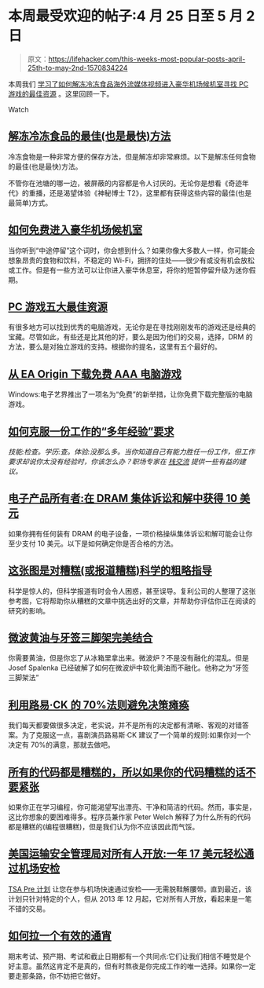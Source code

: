 # 本周最受欢迎的帖子:4 月 25 日至 5 月 2 日

> 原文：<https://lifehacker.com/this-weeks-most-popular-posts-april-25th-to-may-2nd-1570834224>

本周我们 [学习了如何解冻冷冻食品](http://lifehacker.com/the-best-and-quickest-ways-to-thaw-frozen-food-1567753280)[海外流媒体视频](https://lifehacker.com/the-always-up-to-date-guide-to-streaming-blocked-conten-5983904)[进入豪华机场候机室](http://lifehacker.com/how-to-get-into-luxury-airport-lounges-for-free-1569936509)[寻找 PC 游戏的最佳资源](http://lifehacker.com/five-best-resources-for-pc-games-1567864346) 。这里回顾一下。

Watch

## [解冻冷冻食品的最佳(也是最快)方法](http://lifehacker.com/the-best-and-quickest-ways-to-thaw-frozen-food-1567753280)

冷冻食物是一种非常方便的保存方法，但是解冻却非常麻烦。以下是解冻任何食物的最佳(也是最快)方法。

不管你在池塘的哪一边，被屏蔽的内容都是令人讨厌的。无论你是想看《奇迹年代》的重播，还是渴望体验《神秘博士 T2》，这里都有获得这些内容的最佳(也是最简单)方式。

## [如何免费进入豪华机场候机室](http://lifehacker.com/how-to-get-into-luxury-airport-lounges-for-free-1569936509)

当你听到“中途停留”这个词时，你会想到什么？如果你像大多数人一样，你可能会想象昂贵的食物和饮料，不稳定的 Wi-Fi，拥挤的住处——很少有或没有机会放松或工作。但是有一些方法可以让你进入豪华休息室，将你的短暂停留升级为迷你假期。

## [PC 游戏五大最佳资源](http://lifehacker.com/five-best-resources-for-pc-games-1567864346)

有很多地方可以找到优秀的电脑游戏，无论你是在寻找刚刚发布的游戏还是经典的宝藏。尽管如此，有些还是比其他的好，要么是因为他们的交易，选择，DRM 的方法，要么是对独立游戏的支持。根据你的提名，这里有五个最好的。

## [从 EA Origin 下载免费 AAA 电脑游戏](http://lifehacker.com/download-free-aaa-computer-games-from-ea-origins-on-th-1570077659)

Windows:电子艺界推出了一项名为“免费”的新举措，让你免费下载完整版的电脑游戏。

## [如何克服一份工作的“多年经验”要求](http://lifehacker.com/how-to-overcome-a-jobs-years-of-experience-requiremen-1567659254)

*技能:检查。学历:查。体验:没那么多。当你知道自己有能力胜任一份工作，但工作要求却说你太没有经验时，你该怎么办？职场专家在* [*栈交流*](http://workplace.stackexchange.com/?utm_source=lifehacker&utm_medium=syndication&utm_campaign=crowdhacker&utm_content=workplace-115) *提供一些有益的建议。*

## [电子产品所有者:在 DRAM 集体诉讼和解中获得 10 美元](http://lifehacker.com/electronics-owners-get-10-in-a-dram-class-action-sett-1567697819)

如果你拥有任何装有 DRAM 的电子设备，一项价格操纵集体诉讼和解可能会让你至少支付 10 美元。以下是如何确定你是否合格的方法。

## [这张图是对糟糕(或报道糟糕)科学的粗略指导](http://lifehacker.com/this-graphic-is-a-rough-guide-to-bad-or-badly-reported-1567349868)

科学是惊人的，但科学报道有时会令人困惑，甚至误导。复利公司的人整理了这张参考图，它将帮助你从糟糕的文章中挑选出好的文章，并帮助你评估你正在阅读的研究的影响。

## [微波黄油与牙签三脚架完美结合](http://lifehacker.com/microwave-butter-perfectly-with-a-toothpick-tripod-1568592573)

你需要黄油，但是你忘了从冰箱里拿出来。微波炉？不是没有融化的混乱。但是 Josef Spalenka 已经破解了如何在微波炉中软化黄油而不融化。他称之为“牙签三脚架法”

## [利用路易·CK 的 70%法则避免决策瘫痪](http://lifehacker.com/use-louie-cks-70-rule-to-avoid-decision-paralysis-1570223331)

我们每天都要做很多决定，老实说，并不是所有的决定都有清晰、客观的对错答案。为了克服这一点，喜剧演员路易斯·CK 建议了一个简单的规则:如果你对一个决定有 70%的满意，那就去做吧。

## [所有的代码都是糟糕的，所以如果你的代码糟糕的话不要紧张](http://lifehacker.com/all-code-is-bad-so-dont-stress-if-yours-sucks-1569821801)

如果你正在学习编程，你可能渴望写出漂亮、干净和简洁的代码。然而，事实是，这比你想象的要困难得多。程序员兼作家 Peter Welch 解释了为什么所有的代码都是糟糕的(编程很糟糕)，但是我们认为你不应该因此而气馁。

## [美国运输安全管理局对所有人开放:一年 17 美元轻松通过机场安检](http://lifehacker.com/tsa-pre-open-to-all-breeze-through-airport-security-fo-1567274913)

[TSA Pre 计划](http://www.tsa.gov/tsa-precheck) 让您在参与机场快速通过安检——无需脱鞋解腰带。直到最近，该计划只针对特定的个人，但从 2013 年 12 月起，它对所有人开放，看起来是一笔不错的交易。

## [如何拉一个有效的通宵](http://lifehacker.com/how-to-pull-an-effective-all-nighter-1569813126)

期末考试、预产期、考试和截止日期都有一个共同点:它们让我们相信不睡觉是个好主意。虽然这肯定不是真的，但有时熬夜是你完成工作的唯一选择。如果你一定要走那条路，你不妨把它做好。